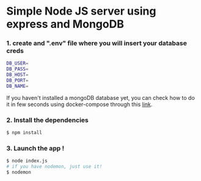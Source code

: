 # Simple Node JS server using express and MongoDB
### 1. create and ".env" file where you will insert your database creds
```sh
DB_USER=
DB_PASS=
DB_HOST=
DB_PORT=
DB_NAME=
```
If you haven't installed a mongoDB database yet, 
you can check how to do it in few seconds using docker-compose through this [link](https://github.com/Ferios08/Docker-composed-Databases).

### 2. Install the dependencies
```sh
$ npm install
```
### 3. Launch the app !
```sh
$ node index.js
# if you have nodemon, just use it!
$ nodemon
```